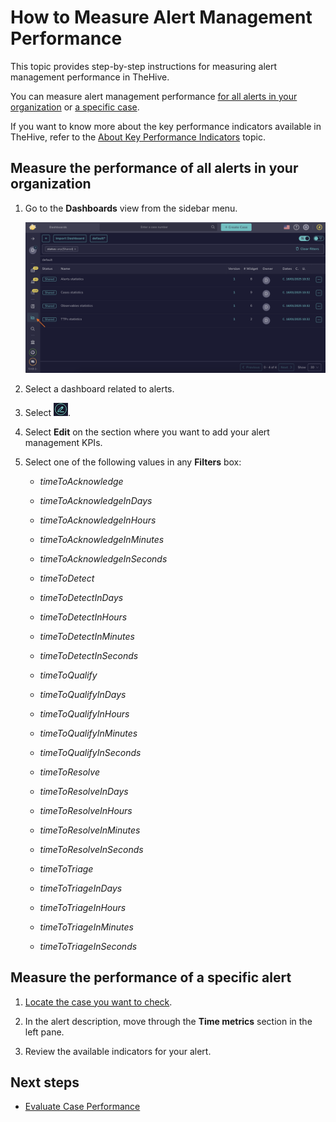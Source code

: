 # How to Measure Alert Management Performance

This topic provides step-by-step instructions for measuring alert management performance in TheHive.

You can measure alert management performance [for all alerts in your organization](#measure-the-performance-of-all-alerts-in-your-organization) or [a specific case](#measure-the-performance-of-a-specific-alert).

If you want to know more about the key performance indicators available in TheHive, refer to the [About Key Performance Indicators](about-key-performance-indicators.md) topic.

## Measure the performance of all alerts in your organization

1. Go to the **Dashboards** view from the sidebar menu.

    ![Measure case management performance](../../images/user-guides/measure-case-management-performance.png)

2. Select a dashboard related to alerts.

3. Select ![Edit dashboards](../../images/user-guides/edit-dashboards.png).

4. Select **Edit** on the section where you want to add your alert management KPIs.

5. Select one of the following values in any **Filters** box:

    * *timeToAcknowledge*
    * *timeToAcknowledgeInDays*
    * *timeToAcknowledgeInHours*
    * *timeToAcknowledgeInMinutes*
    * *timeToAcknowledgeInSeconds*

    * *timeToDetect*
    * *timeToDetectInDays*
    * *timeToDetectInHours*
    * *timeToDetectInMinutes*
    * *timeToDetectInSeconds*

    * *timeToQualify*
    * *timeToQualifyInDays*
    * *timeToQualifyInHours*
    * *timeToQualifyInMinutes*
    * *timeToQualifyInSeconds*

    * *timeToResolve*
    * *timeToResolveInDays*
    * *timeToResolveInHours*
    * *timeToResolveInMinutes*
    * *timeToResolveInSeconds*

    * *timeToTriage*
    * *timeToTriageInDays*
    * *timeToTriageInHours*
    * *timeToTriageInMinutes*
    * *timeToTriageInSeconds*

## Measure the performance of a specific alert

1. [Locate the case you want to check](../analyst-corner/cases/search-for-cases/find-a-case.md).

2. In the alert description, move through the **Time metrics** section in the left pane.

3. Review the available indicators for your alert.

## Next steps

* [Evaluate Case Performance](measure-case-management-performance.md)